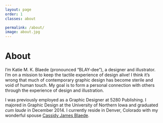 ```yaml
---
layout: page
order: 1
classes: about

permalink: /about/
image: about.jpg
---
```


# About

I’m Katie M. K. Blaede (pronounced “BLAY-dee”), a designer and illustrator. I’m on a mission to keep the tactile experience of design alive! I think it’s wrong that much of contemporary graphic design has become sterile and void of human touch. My goal is to form a personal connection with others through the experience of design and illustration.

I was previously employed as a Graphic Designer at 5280 Publishing. I majored in Graphic Design at the University of Northern Iowa and graduated _cum laude_ in December 2014. I currently reside in Denver, Colorado with my wonderful spouse <a href="http://cassidyjames.com" target="_blank"> Cassidy James Blaede</a>.
